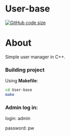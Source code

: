 # User-base
[![GitHub code size](https://img.shields.io/github/languages/code-size/0starzyk/User-base?style=flat)](https://github.com/0starzyk/User-base)
# About
Simple user manager in C++.
### Building project
Using **Makefile**:
```sh
cd User-base
make
```
### Admin log in:
login: admin

password: pw
